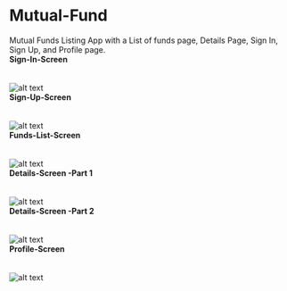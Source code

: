 # Mutual-Fund
Mutual Funds Listing App with a List of funds page, Details Page, Sign In, Sign Up, and Profile page.<br />
**Sign-In-Screen**<br /><br /><br />
![alt text](https://github.com/nnainsukha/Mutual-Fund/blob/edufund/assets/signin.png)<br />
**Sign-Up-Screen**<br /><br /><br />
![alt text](https://github.com/nnainsukha/Mutual-Fund/blob/edufund/assets/signup.png)<br />
**Funds-List-Screen**<br /><br /><br />
![alt text](https://github.com/nnainsukha/Mutual-Fund/blob/edufund/assets/Fundslist.png)<br />
**Details-Screen -Part 1**<br /><br /><br />
![alt text](https://github.com/nnainsukha/Mutual-Fund/blob/edufund/assets/details1.png)<br />
**Details-Screen -Part 2**<br /><br /><br />
![alt text](https://github.com/nnainsukha/Mutual-Fund/blob/edufund/assets/details2.png)<br />
**Profile-Screen**<br /><br /><br />
![alt text](https://github.com/nnainsukha/Mutual-Fund/blob/edufund/assets/profile.png)<br />
